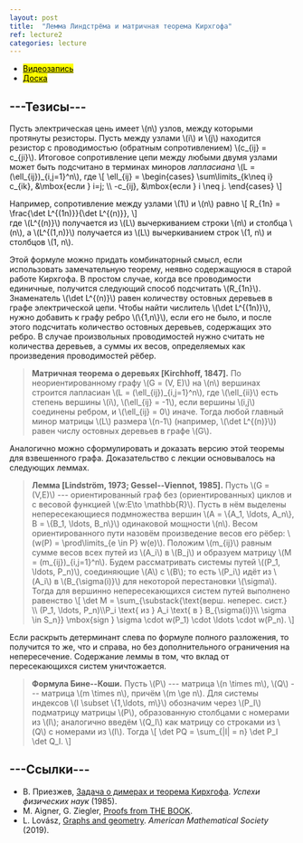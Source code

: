 ```yaml
---
layout: post
title:  "Лемма Линдстрёма и матричная теорема Кирхгофа"
ref: lecture2
categories: lecture
---
```


+ [<mark>Видеозапись</mark>](https://drive.google.com/file/d/1wnTEwa6CbB3dNqWHABsJhRhUeSZ8EM3y/view?usp=sharing)
+ [<mark>Доска</mark>]({{site.baseurl}}/whiteboard/lec1.png)


## ---Тезисы---

Пусть электрическая цень имеет \\(n\\) узлов, между которыми протянуты резисторы. Пусть между узлами \\(i\\) и \\(j\\) находится резистор с проводимостью (обратным сопротивлением) \\(c_{ij} = c_{ji}\\). Итоговое сопротивление цепи между любыми двумя узлами может быть подсчитано в терминах миноров _лапласиана_ \\(L = (\ell_{ij})\_{i,j=1}^n\\), где 
\\[
\ell_{ij} = \begin{cases} \sum\limits_{k\neq i} c_{ik}, &\mbox{если } i=j; \\\ -c_{ij}, &\mbox{если } i \neq j. \end{cases}
\\]

Например, сопротивление между узлами \\(1\\) и \\(n\\) равно
\\[
R_{1n} = \frac{\det L^{(1n)}}{\det L^{(n)}},
\\]  
где \\(L^{(n)}\\) получается из \\(L\\) вычеркиванием строки \\(n\\) и столбца \\(n\\), а \\(L^{(1,n)}\\) получается из \\(L\\) вычеркиванием строк \\(1, n\\) и столбцов \\(1, n\\).

Этой формуле можно придать комбинаторный смысл, если использовать замечательную теорему, неявно содержащуюся в старой работе Кирхгофа. В простом случае, когда все проводимости единичные, получится следующий способ подсчитать \\(R_{1n}\\). Знаменатель \\(\det L^{(n)}\\) равен количеству остовных деревьев в графе электрической цепи. Чтобы найти числитель \\(\det L^{(1n)}\\), нужно добавить к графу ребро \\(\\{1,n\\}\\), если его не было, и после этого подсчитать количество остовных деревьев, содержащих это ребро. В случае произвольных проводимостей нужно считать не количества деревьев, а суммы их весов, определяемых как произведения проводимостей рёбер.

> **Матричная теорема о деревьях [Kirchhoff, 1847].**
По неориентированному графу \\(G = (V, E)\\) на \\(n\\) вершинах строится лапласиан \\(L = (\ell_{ij})\_{i,j=1}^n\\), где \\(\ell_{ii}\\) есть степень вершины \\(i\\), \\(\ell_{ij} = -1\\), если вершины \\(i,j\\) соединены ребром, и \\(\ell_{ij} = 0\\) иначе. Тогда любой главный минор матрицы \\(L\\) размера \\(n-1\\) (например, \\(\det L^{(n)}\\)) равен числу остовных деревьев в графе \\(G\\).

Аналогично можно сформулировать и доказать версию этой теоремы для взвешенного графа. Доказательство с лекции основывалось на следующих леммах.

> **Лемма [Lindström, 1973; Gessel--Viennot, 1985].**
Пусть \\(G = (V,E)\\) --- ориентированный граф без (ориентированных) циклов и с весовой функцией \\(w:E\to \mathbb{R}\\). Пусть в нём выделены непересекающиеся подмножества вершин \\(A = \\{A_1, \ldots, A_n\\}, B = \\{B_1, \ldots, B_n\\}\\) одинаковой мощности \\(n\\). Весом ориентированного пути назовём произведение весов его рёбер: \\(w(P) = \prod\limits_{e \in P} w(e)\\). Положим \\(m_{ij}\\) равным сумме весов всех путей из \\(A_i\\) в \\(B_j\\) и образуем матрицу \\(M = (m_{ij})\_{i,j=1}^n\\). Будем рассматривать системы путей \\((P_1, \ldots, P_n)\\), соединяющие \\(A\\) с \\(B\\); то есть \\(P_i\\) идёт из \\(A_i\\) в \\(B_{\sigma(i)}\\) для некоторой перестановки \\(\sigma\\). Тогда для вершинно непересекающихся систем путей выполнено равенство 
\\[
\det M = \sum_{\substack{\text{верш. неперес. сист.} \\\ (P_1, \ldots, P_n)\\\P_i \text{ из } A_i \text{ в } B_{\sigma(i)}\\\ \sigma \in S_n}} \mbox{sign } \sigma \cdot w(P_1) \cdot \ldots  \cdot w(P_n).
\\]

Если раскрыть детерминант слева по формуле полного разложения, то получится то же, что и справа, но без дополнительного ограничения на непересечение. Содержание леммы в том, что вклад от пересекающихся систем уничтожается.

> **Формула Бине--Коши.**
Пусть \\(P\\) --- матрица \\(n \times m\\), \\(Q\\)&nbsp;--- матрица \\(m \times n\\), причём \\(m \ge n\\). Для системы индексов \\(I \subset \\{1,\ldots, m\\}\\) обозначим через \\(P_I\\) подматрицу матрицы \\(P\\), образованную столбцами с номерами из \\(I\\); аналогично введём \\(Q_I\\) как матрицу со строками из \\(Q\\) с номерами из \\(I\\). Тогда
\\[
\det PQ = \sum_{|I| = n} \det P_I \det Q_I.
\\]

## ---Cсылки---
+ В. Приезжев, [Задача о димерах и теорема Кирхгофа](https://fktpm.ru/file/207-priezzev-zadaca-o-dimerax-i-teorema-kirxgofa.pdf). _Успехи физических наук_ (1985).
+ M. Aigner, G. Ziegler, [Proofs from THE BOOK](https://proofsfromthebook.github.io).
+ L. Lovász, [Graphs and geometry](http://web.cs.elte.hu/~lovasz/bookxx/geombook2019-01-20.pdf). _American Mathematical Society_ (2019).